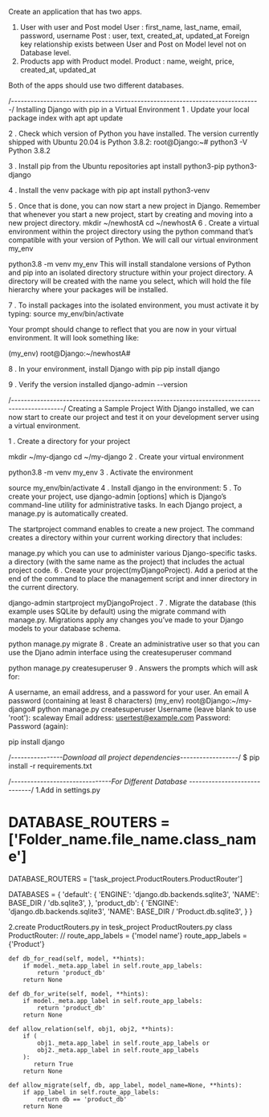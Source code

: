 Create an application that has two apps. 
1. User with user and Post model
    User : first_name, last_name, email, password, username
    Post : user, text, created_at, updated_at
   Foreign key relationship exists between User and Post on Model level not on Database level.
2. Products app with Product model.
    Product : name, weight, price, created_at, updated_at

Both of the apps should use two different databases.

/*-----------------------------------------------------------------------------*/
Installing Django with pip in a Virtual Environment
1 . Update your local package index with apt
apt update

2 . Check which version of Python you have installed. The version currently shipped with Ubuntu 20.04 is Python 3.8.2:
root@Django:~# python3 -V
Python 3.8.2

3 . Install pip from the Ubuntu repositories
apt install python3-pip python3-django

4 . Install the venv package with pip
apt install python3-venv

5 . Once that is done, you can now start a new project in Django. Remember that whenever you start a new project, start by creating and moving into a new project directory.
mkdir ~/newhostA
cd ~/newhostA
6 . Create a virtual environment within the project directory using the python command that’s compatible with your version of Python. We will call our virtual environment my_env

python3.8 -m venv my_env
This will install standalone versions of Python and pip into an isolated directory structure within your project directory. A directory will be created with the name you select, which will hold the file hierarchy where your packages will be installed.

7 . To install packages into the isolated environment, you must activate it by typing:
source my_env/bin/activate

Your prompt should change to reflect that you are now in your virtual environment. It will look something like:

(my_env) root@Django:~/newhostA#

8 . In your environment, install Django with pip
pip install django

9 . Verify the version installed
django-admin --version


/*----------------------------------------------------------------------------------------------*/
Creating a Sample Project
With Django installed, we can now start to create our project and test it on your development server using a virtual environment.

1 . Create a directory for your project

mkdir ~/my-django
cd ~/my-django
2 . Create your virtual environment

python3.8 -m venv my_env
3 . Activate the environment

source my_env/bin/activate
4 . Install django in the environment:
5 . To create your project, use django-admin <command> [options] which is Django’s command-line utility for administrative tasks. In each Django project, a manage.py is automatically created.

The startproject command enables to create a new project. The command creates a directory within your current working directory that includes:

manage.py which you can use to administer various Django-specific tasks.
a directory (with the same name as the project) that includes the actual project code.
6 . Create your project(myDjangoProject). Add a period at the end of the command to place the management script and inner directory in the current directory.

django-admin startproject myDjangoProject .
7 . Migrate the database (this example uses SQLite by default) using the migrate command with manage.py. Migrations apply any changes you’ve made to your Django models to your database schema.

python manage.py migrate
8 . Create an administrative user so that you can use the Djano admin interface using the createsuperuser command

python manage.py createsuperuser
9 . Answers the prompts which will ask for:

A username, an email address, and a password for your user.
An email
A password (containing at least 8 characters)
(my_env) root@Django:~/my-django# python manage.py createsuperuser
Username (leave blank to use 'root'): scaleway
Email address: usertest@example.com
Password:
Password (again):

pip install django

/*----------------Download all project dependencies------------------*/
$ pip install -r requirements.txt

/*-------------------------------For Different Database -----------------------------*/
1.Add in settings.py

# DATABASE_ROUTERS = ['Folder_name.file_name.class_name']

DATABASE_ROUTERS = ['task_project.ProductRouters.ProductRouter']

DATABASES = {
    'default': {
        'ENGINE': 'django.db.backends.sqlite3',
        'NAME': BASE_DIR / 'db.sqlite3',
    },
    'product_db': {
        'ENGINE': 'django.db.backends.sqlite3',
        'NAME': BASE_DIR / 'Product.db.sqlite3',
    }
}

2.create ProductRouters.py in tesk_project
ProductRouters.py
class ProductRouter:
    // route_app_labels = {'model name'}
    route_app_labels = {'Product'}

    def db_for_read(self, model, **hints):
        if model._meta.app_label in self.route_app_labels:
            return 'product_db'
        return None

    def db_for_write(self, model, **hints):
        if model._meta.app_label in self.route_app_labels:
            return 'product_db'
        return None

    def allow_relation(self, obj1, obj2, **hints):
        if (
            obj1._meta.app_label in self.route_app_labels or
            obj2._meta.app_label in self.route_app_labels
        ):
           return True
        return None

    def allow_migrate(self, db, app_label, model_name=None, **hints):
        if app_label in self.route_app_labels:
            return db == 'product_db'
        return None



